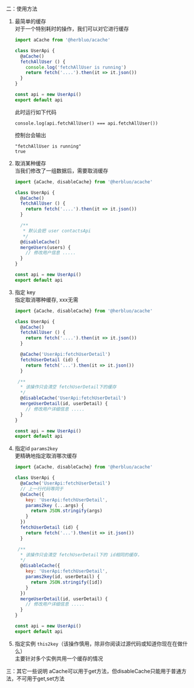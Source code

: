 二：使用方法
1. 最简单的缓存  
对于一个特别耗时的操作，我们可以对它进行缓存

    ```javascript
    import aCache from '@herbluo/acache'

    class UserApi {
      @aCache()
      fetchAllUser () {
        console.log('fetchAllUser is running')
        return fetch('....').then(it => it.json())
      }
    }
 
    const api = new UserApi()
    export default api
    ```
    此时运行如下代码  
    ```
    console.log(api.fetchAllUser() === api.fetchAllUser())
    ``` 
    控制台会输出
    ```
    "fetchAllUser is running"
    true
    ```
    
2. 取消某种缓存  
当我们修改了一组数据后，需要取消缓存

    ```javascript
    import {aCache, disableCache} from '@herbluo/acache'
 
    class UserApi {
      @aCache()
      fetchAllUser () {
        return fetch('....').then(it => it.json())
      }
   
      /**
       * 默认会把 user contactsApi
       */
      @disableCache()  
      mergeUsers(users) {
        // 修改用户信息 .....
      }
    }
 
    const api = new UserApi()
    export default api
    ```
    
3. 指定 key  
指定取消哪种缓存, xxx无需

    ```javascript
    import {aCache, disableCache} from '@herbluo/acache'
 
    class UserApi {
      @aCache()
      fetchAllUser () {
        return fetch('....').then(it => it.json())
      }
   
      @aCache('UserApi:fetchUserDetail')
      fetchUserDetail (id) {
        return fetch('...').then(it => it.json())
      }
   
     /**
      * 该操作只会清空 fetchUserDetail下的缓存
      */
      @disableCache('UserApi:fetchUserDetail')  
      mergeUserDetail(id, userDetail) {
        // 修改用户详细信息 .....
      }
    }
 
    const api = new UserApi()
    export default api
    ```
    
4. 指定id `params2key`  
更精确地指定取消哪次缓存
    ```javascript
    import {aCache, disableCache} from '@herbluo/acache'
 
    class UserApi {
      @aCache('UserApi:fetchUserDetail')
      // 上一行代码等同于
      @aCache({
        key: 'UserApi:fetchUserDetail',
        params2key (...args) {
          return JSON.stringify(args)
        }
      })
      fetchUserDetail (id) {
        return fetch('...').then(it => it.json())
      }
   
     /**
      * 该操作只会清空 fetchUserDetail下的 id相同的缓存，
      */
      @disableCache({
        key: 'UserApi:fetchUserDetail',
        params2key(id, userDetail) {
          return JSON.stringify([id])
        }
      })  
      mergeUserDetail(id, userDetail) {
        // 修改用户详细信息 .....
      }
    }
 
    const api = new UserApi()
    export default api
    ```

5. 指定实例 `this2key`（该操作慎用，除非你阅读过源代码或知道你现在在做什么）  
主要针对多个实例共用一个缓存的情况

三：其它一些说明
aCache可以用于get方法，但disableCache只能用于普通方法，不可用于get,set方法
    